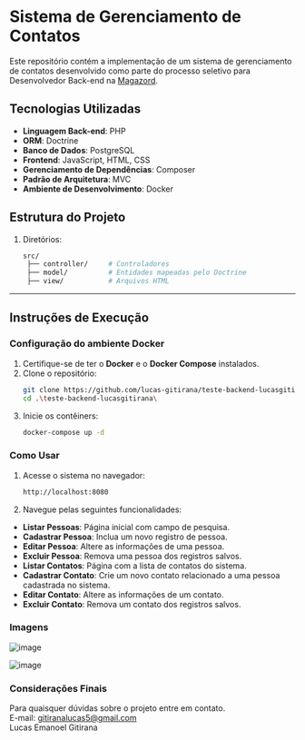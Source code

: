 # Sistema de Gerenciamento de Contatos

Este repositório contém a implementação de um sistema de gerenciamento de contatos desenvolvido como parte do processo seletivo para Desenvolvedor Back-end na [Magazord](https://magazord.com.br). 

## Tecnologias Utilizadas
- **Linguagem Back-end**: PHP
- **ORM**: Doctrine
- **Banco de Dados**: PostgreSQL
- **Frontend**: JavaScript, HTML, CSS
- **Gerenciamento de Dependências**: Composer
- **Padrão de Arquitetura**: MVC
- **Ambiente de Desenvolvimento**: Docker

## Estrutura do Projeto

1. Diretórios:
   ```bash
   src/
    ├── controller/     # Controladores
    ├── model/          # Entidades mapeadas pelo Doctrine
    ├── view/           # Arquivos HTML


---

## Instruções de Execução

### Configuração do ambiente Docker
1. Certifique-se de ter o **Docker** e o **Docker Compose** instalados.
2. Clone o repositório:
   ```bash
   git clone https://github.com/lucas-gitirana/teste-backend-lucasgitirana.git
   cd .\teste-backend-lucasgitirana\
3. Inicie os contêiners:
   ```bash
   docker-compose up -d

### Como Usar
1. Acesse o sistema no navegador:
   ```bash
   http://localhost:8080
2. Navegue pelas seguintes funcionalidades:
- **Listar Pessoas**: Página inicial com campo de pesquisa.
- **Cadastrar Pessoa**: Inclua um novo registro de pessoa.
- **Editar Pessoa**: Altere as informações de uma pessoa.
- **Excluir Pessoa**: Remova uma pessoa dos registros salvos.  
- **Listar Contatos**: Página com a lista de contatos do sistema.
- **Cadastrar Contato**: Crie um novo contato relacionado a uma pessoa cadastrada no sistema.
- **Editar Contato**: Altere as informações de um contato.
- **Excluir Contato**: Remova um contato dos registros salvos.

### Imagens
![image](https://github.com/user-attachments/assets/38e75d82-e76d-4782-9833-7c1a941573de)


![image](https://github.com/user-attachments/assets/5e02dc7f-87d0-4853-a97a-1a1c6a2f9923)


### Considerações Finais
Para quaisquer dúvidas sobre o projeto entre em contato.  
E-mail: gitiranalucas5@gmail.com  
Lucas Emanoel Gitirana
